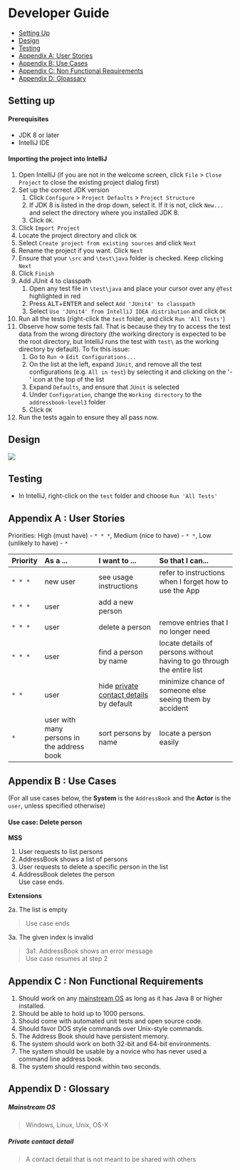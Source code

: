 # Developer Guide

* [Setting Up](#setting-up)
* [Design](#design)
* [Testing](#testing)
* [Appendix A: User Stories](#appendix-a--user-stories)
* [Appendix B: Use Cases](#appendix-b--use-cases)
* [Appendix C: Non Functional Requirements](#appendix-c--non-functional-requirements)
* [Appendix D: Gloassary](#appendix-d--glossary)

## Setting up

#### Prerequisites

* JDK 8 or later
* IntelliJ IDE

#### Importing the project into IntelliJ

1. Open IntelliJ (if you are not in the welcome screen, click `File` > `Close Project` to close the existing project dialog first)
2. Set up the correct JDK version
   1. Click `Configure` > `Project Defaults` > `Project Structure`
   2. If JDK 8 is listed in the drop down, select it. If it is not, click `New...` and select the directory where you installed JDK 8.
   3. Click `OK`.
3. Click `Import Project`
4. Locate the project directory and click `OK`
5. Select `Create project from existing sources` and click `Next`
6. Rename the project if you want. Click `Next`
7. Ensure that your `\src` and `\test\java` folder is checked. Keep clicking `Next`
8. Click `Finish`
9. Add JUnit 4 to classpath
   1. Open any test file in `\test\java` and place your cursor over any `@Test` highlighted in red
   2. Press <kbd>ALT</kbd>+<kbd>ENTER</kbd> and select `Add 'JUnit4' to classpath`
   3. Select `Use 'JUnit4' from IntelliJ IDEA distribution` and click `OK`
10. Run all the tests (right-click the `test` folder, and click `Run 'All Tests'`)
11. Observe how some tests fail. That is because they try to access the test data from the wrong directory (the working directory is expected to be the root directory, but IntelliJ runs the test with `test\` as the working directory by default). To fix this issue:
    1. Go to `Run` -> `Edit Configurations...`
    2. On the list at the left, expand `JUnit`, and remove all the test configurations (e.g. `All in test`) by selecting it and clicking on the '-' icon at the top of the list
    3. Expand `Defaults`, and ensure that `JUnit` is selected
    4. Under `Configuration`, change the `Working directory` to the `addressbook-level3` folder
    5. Click `OK`
12. Run the tests again to ensure they all pass now.

## Design
<img src="images/mainClassDiagram.png"/>

## Testing

* In IntelliJ, right-click on the `test` folder and choose `Run 'All Tests'`

## Appendix A : User Stories

Priorities: High (must have) - `* * *`, Medium (nice to have)  - `* *`,  Low (unlikely to have) - `*`


Priority | As a ... | I want to ... | So that I can...
-------- | :-------- | :--------- | :-----------
`* * *` | new user | see usage instructions | refer to instructions when I forget how to use the App
`* * *` | user | add a new person |
`* * *` | user | delete a person | remove entries that I no longer need
`* * *` | user | find a person by name | locate details of persons without having to go through the entire list
`* *` | user | hide [private contact details](#private-contact-detail) by default | minimize chance of someone else seeing them by accident
`*` | user with many persons in the address book | sort persons by name | locate a person easily


## Appendix B : Use Cases

(For all use cases below, the **System** is the `AddressBook` and the **Actor** is the `user`, unless specified otherwise)

#### Use case: Delete person

**MSS**

1. User requests to list persons
2. AddressBook shows a list of persons
3. User requests to delete a specific person in the list
4. AddressBook deletes the person <br>
Use case ends.

**Extensions**

2a. The list is empty

> Use case ends

3a. The given index is invalid

> 3a1. AddressBook shows an error message <br>
  Use case resumes at step 2

## Appendix C : Non Functional Requirements

1. Should work on any [mainstream OS](#mainstream-os) as long as it has Java 8 or higher installed.
2. Should be able to hold up to 1000 persons.
3. Should come with automated unit tests and open source code.
4. Should favor DOS style commands over Unix-style commands.
5. The Address Book should have persistent memory.
6. The system should work on both 32-bit and 64-bit environments.
7. The system should be usable by a novice who has never used a command line address book.
8. The system should respond within two seconds.

## Appendix D : Glossary

##### Mainstream OS

> Windows, Linux, Unix, OS-X

##### Private contact detail

> A contact detail that is not meant to be shared with others
